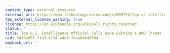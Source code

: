 ```yaml
---
content_type: external-resource
external_url: https://www.technologyreview.com/s/600774/top-us-intelligence-official-calls-gene-editing-a-wmd-threat/
has_external_license_warning: true
license: https://en.wikipedia.org/wiki/All_rights_reserved
status: ''
title: Top U.S. Intelligence Official Calls Gene Editing a WMD Threat
uid: 3478a957-f1a3-4134-a4d1-fdaa84848f04
wayback_url: ''
---
```

